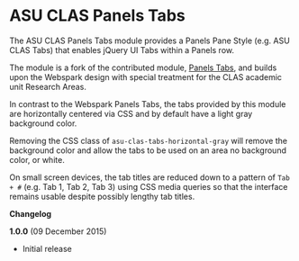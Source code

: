 # ASU CLAS Panels Tabs

The ASU CLAS Panels Tabs module provides a Panels Pane Style (e.g. ASU CLAS Tabs) that enables jQuery UI Tabs within a Panels row.

The module is a fork of the contributed module, [Panels Tabs][1], and builds upon the Webspark design with special treatment for the CLAS academic unit Research Areas.

In contrast to the Webspark Panels Tabs, the tabs provided by this module are horizontally centered via CSS and by default have a light gray background color.

Removing the CSS class of `asu-clas-tabs-horizontal-gray` will remove the background color and allow the tabs to be used on an area no background color, or white.

On small screen devices, the tab titles are reduced down to a pattern of `Tab + #` (e.g. Tab 1, Tab 2, Tab 3) using CSS media queries so that the interface remains usable despite possibly lengthy tab titles.

**Changelog**

**1.0.0** (09 December 2015)

* Initial release

[1]: https://www.drupal.org/project/panels_tabs
